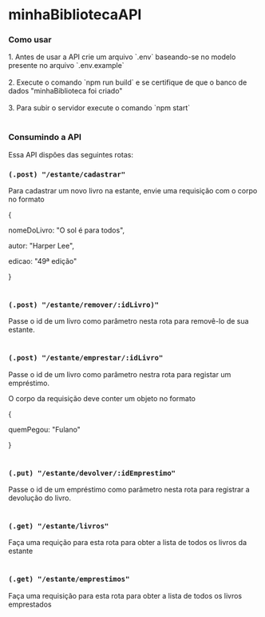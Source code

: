 # minhaBibliotecaAPI

### Como usar
<p></p>
1. Antes de usar a API crie um arquivo `.env` baseando-se no modelo presente no arquivo `.env.example` 
<br></br>
2. Execute o comando `npm run build` e se certifique de que o banco de dados "minhaBiblioteca foi criado"
<br></br>
3. Para subir o servidor execute o comando `npm start` 
<br></br>

### Consumindo a API <p></p>

Essa API dispôes das seguintes rotas:<p></p>

### `(.post) "/estante/cadastrar"`
Para cadastrar um novo livro na estante, envie uma requisição com o corpo no formato

{<p></p>
    nomeDoLivro: "O sol é para todos",<p></p>
    autor: "Harper Lee",<p></p>
    edicao: "49ª edição"<p></p>
}<br></br>
### `(.post) "/estante/remover/:idLivro)"` 
Passe o id de um livro como parâmetro nesta rota para removê-lo de sua estante.<br></br>

### `(.post) "/estante/emprestar/:idLivro"`
Passe o id de um livro como parâmetro nestra rota para registar um empréstimo.

O corpo da requisição deve conter um objeto no formato

{<p></p>
quemPegou: "Fulano"<p></p>
}<br></br>

### `(.put) "/estante/devolver/:idEmprestimo"`
Passe o id de um empréstimo como parâmetro nesta rota para registrar a devolução do livro.<br></br>

### `(.get) "/estante/livros"`
Faça uma requição para esta rota para obter a lista de todos os livros da estante<br></br>

### `(.get) "/estante/emprestimos"`
Faça uma requisição para esta rota para obter a lista de todos os livros emprestados